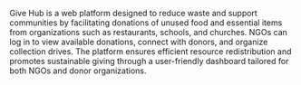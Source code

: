 Give Hub is a web platform designed to reduce waste and support communities by facilitating donations of unused food and essential items from organizations such as restaurants, schools, and churches. NGOs can log in to view available donations, connect with donors, and organize collection drives. The platform ensures efficient resource redistribution and promotes sustainable giving through a user-friendly dashboard tailored for both NGOs and donor organizations.

